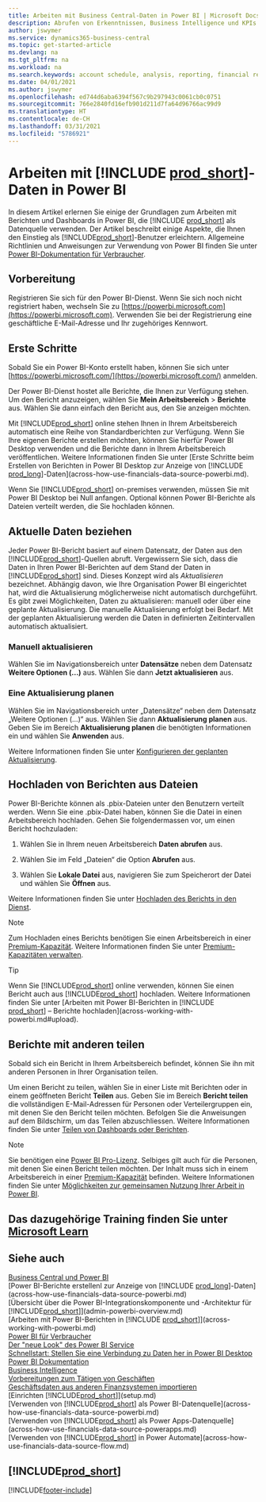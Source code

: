 ```yaml
---
title: Arbeiten mit Business Central-Daten in Power BI | Microsoft Docs
description: Abrufen von Erkenntnissen, Business Intelligence und KPIs aus Ihren Business Central-Daten mithilfe von Power BI.
author: jswymer
ms.service: dynamics365-business-central
ms.topic: get-started-article
ms.devlang: na
ms.tgt_pltfrm: na
ms.workload: na
ms.search.keywords: account schedule, analysis, reporting, financial report, business intelligence, KPI
ms.date: 04/01/2021
ms.author: jswymer
ms.openlocfilehash: ed744d6aba6394f567c9b297943c0061cb0c0751
ms.sourcegitcommit: 766e2840fd16efb901d211d7fa64d96766ac99d9
ms.translationtype: HT
ms.contentlocale: de-CH
ms.lasthandoff: 03/31/2021
ms.locfileid: "5786921"
---
```

# <a name="working-with-prod_short-data-in-power-bi"></a>Arbeiten mit [!INCLUDE [prod_short](includes/prod_short.md)]-Daten in Power BI

In diesem Artikel erlernen Sie einige der Grundlagen zum Arbeiten mit Berichten und Dashboards in Power BI, die [!INCLUDE [prod_short](includes/prod_short.md)] als Datenquelle verwenden. Der Artikel beschreibt einige Aspekte, die Ihnen den Einstieg als [!INCLUDE[prod_short](includes/prod_short.md)]-Benutzer erleichtern. Allgemeine Richtlinien und Anweisungen zur Verwendung von Power BI finden Sie unter [Power BI-Dokumentation für Verbraucher](/power-bi/consumer).

## <a name="get-ready"></a>Vorbereitung

Registrieren Sie sich für den Power BI-Dienst. Wenn Sie sich noch nicht registriert haben, wechseln Sie zu [https://powerbi.microsoft.com](https://powerbi.microsoft.com). Verwenden Sie bei der Registrierung eine geschäftliche E-Mail-Adresse und Ihr zugehöriges Kennwort.

## <a name="get-started"></a>Erste Schritte

Sobald Sie ein Power BI-Konto erstellt haben, können Sie sich unter [https://powerbi.microsoft.com/](https://powerbi.microsoft.com/) anmelden.

Der Power BI-Dienst hostet alle Berichte, die Ihnen zur Verfügung stehen. Um den Bericht anzuzeigen, wählen Sie **Mein Arbeitsbereich** > **Berichte** aus. Wählen Sie dann einfach den Bericht aus, den Sie anzeigen möchten.

Mit [!INCLUDE[prod_short](includes/prod_short.md)] online stehen Ihnen in Ihrem Arbeitsbereich automatisch eine Reihe von Standardberichten zur Verfügung. Wenn Sie Ihre eigenen Berichte erstellen möchten, können Sie hierfür Power BI Desktop verwenden und die Berichte dann in Ihrem Arbeitsbereich veröffentlichen. Weitere Informationen finden Sie unter [Erste Schritte beim Erstellen von Berichten in Power BI Desktop zur Anzeige von [!INCLUDE [prod_long](includes/prod_long.md)]-Daten](across-how-use-financials-data-source-powerbi.md).

Wenn Sie [!INCLUDE[prod_short](includes/prod_short.md)] on-premises verwenden, müssen Sie mit Power BI Desktop bei Null anfangen. Optional können Power BI-Berichte als Dateien verteilt werden, die Sie hochladen können.

## <a name="get-the-latest-data"></a>Aktuelle Daten beziehen

Jeder Power BI-Bericht basiert auf einem Datensatz, der Daten aus den [!INCLUDE[prod_short](includes/prod_short.md)]-Quellen abruft. Vergewissern Sie sich, dass die Daten in Ihren Power BI-Berichten auf dem Stand der Daten in [!INCLUDE[prod_short](includes/prod_short.md)] sind. Dieses Konzept wird als *Aktualisieren* bezeichnet.  Abhängig davon, wie Ihre Organisation Power BI eingerichtet hat, wird die Aktualisierung möglicherweise nicht automatisch durchgeführt. Es gibt zwei Möglichkeiten, Daten zu aktualisieren: manuell oder über eine geplante Aktualisierung. Die manuelle Aktualisierung erfolgt bei Bedarf. Mit der geplanten Aktualisierung werden die Daten in definierten Zeitintervallen automatisch aktualisiert.

### <a name="refresh-manually"></a>Manuell aktualisieren

Wählen Sie im Navigationsbereich unter **Datensätze** neben dem Datensatz **Weitere Optionen (...)** aus. Wählen Sie dann **Jetzt aktualisieren** aus.

### <a name="schedule-a-refresh"></a>Eine Aktualisierung planen

Wählen Sie im Navigationsbereich unter „Datensätze“ neben dem Datensatz „Weitere Optionen (...)“ aus. Wählen Sie dann **Aktualisierung planen** aus. Geben Sie im Bereich **Aktualisierung planen** die benötigten Informationen ein und wählen Sie **Anwenden** aus.

Weitere Informationen finden Sie unter [Konfigurieren der geplanten Aktualisierung](/power-bi/connect-data/refresh-scheduled-refresh).

## <a name="upload-reports-from-files"></a><a name="upload"></a>Hochladen von Berichten aus Dateien

Power BI-Berichte können als .pbix-Dateien unter den Benutzern verteilt werden. Wenn Sie eine .pbix-Datei haben, können Sie die Datei in einen Arbeitsbereich hochladen. Gehen Sie folgendermassen vor, um einen Bericht hochzuladen:

1. Wählen Sie in Ihrem neuen Arbeitsbereich **Daten abrufen** aus.

2. Wählen Sie im Feld „Dateien“ die Option **Abrufen** aus.

3. Wählen Sie **Lokale Datei** aus, navigieren Sie zum Speicherort der Datei und wählen Sie **Öffnen** aus.

Weitere Informationen finden Sie unter [Hochladen des Berichts in den Dienst](/power-bi/paginated-reports/paginated-reports-quickstart-aw#upload-the-report-to-the-service).

> [!NOTE]
> Zum Hochladen eines Berichts benötigen Sie einen Arbeitsbereich in einer [Premium-Kapazität](/power-bi/service-premium-what-is). Weitere Informationen finden Sie unter [Premium-Kapazitäten verwalten](/power-bi/admin/service-premium-capacity-manage). 

> [!TIP]
> Wenn Sie [!INCLUDE[prod_short](includes/prod_short.md)] online verwenden, können Sie einen Bericht auch aus [!INCLUDE[prod_short](includes/prod_short.md)] hochladen. Weitere Informationen finden Sie unter [Arbeiten mit Power BI-Berichten in [!INCLUDE [prod_short](includes/prod_short.md)] – Berichte hochladen](across-working-with-powerbi.md#upload).

## <a name="share-reports-with-others"></a><a name="share"></a>Berichte mit anderen teilen

Sobald sich ein Bericht in Ihrem Arbeitsbereich befindet, können Sie ihn mit anderen Personen in Ihrer Organisation teilen.

Um einen Bericht zu teilen, wählen Sie in einer Liste mit Berichten oder in einem geöffneten Bericht **Teilen** aus. Geben Sie im Bereich **Bericht teilen** die vollständigen E-Mail-Adressen für Personen oder Verteilergruppen ein, mit denen Sie den Bericht teilen möchten. Befolgen Sie die Anweisungen auf dem Bildschirm, um das Teilen abzuschliessen. Weitere Informationen finden Sie unter [Teilen von Dashboards oder Berichten](/power-bi/collaborate-share/service-share-dashboards#share-a-dashboard-or-report).

> [!NOTE]
> Sie benötigen eine [Power BI Pro-Lizenz](/power-bi/service-features-license-type). Selbiges gilt auch für die Personen, mit denen Sie einen Bericht teilen möchten. Der Inhalt muss sich in einem Arbeitsbereich in einer [Premium-Kapazität](/power-bi/service-premium-what-is) befinden. Weitere Informationen finden Sie unter [Möglichkeiten zur gemeinsamen Nutzung Ihrer Arbeit in Power BI](/power-bi/service-how-to-collaborate-distribute-dashboards-reports).

## <a name="see-related-training-at-microsoft-learn"></a>Das dazugehörige Training finden Sie unter [Microsoft Learn](/learn/modules/configure-powerbi-excel-dynamics-365-business-central/index)

## <a name="see-also"></a>Siehe auch

[Business Central und Power BI](admin-powerbi.md)  
[Power BI-Berichte erstellenl zur Anzeige von [!INCLUDE [prod_long](includes/prod_long.md)]-Daten](across-how-use-financials-data-source-powerbi.md)  
[Übersicht über die Power BI-Integrationskomponente und -Architektur für [!INCLUDE[prod_short](includes/prod_short.md)]](admin-powerbi-overview.md)  
[Arbeiten mit Power BI-Berichten in [!INCLUDE [prod_short](includes/prod_short.md)]](across-working-with-powerbi.md)  
[Power BI für Verbraucher](/power-bi/consumer/end-user-consumer)  
[Der "neue Look" des Power BI Service](/power-bi/service-new-look)  
[Schnellstart: Stellen Sie eine Verbindung zu Daten her in Power BI Desktop](/power-bi/desktop-quickstart-connect-to-data)  
[Power BI Dokumentation](/power-bi/)  
[Business Intelligence](bi.md)  
[Vorbereitungen zum Tätigen von Geschäften](ui-get-ready-business.md)  
[Geschäftsdaten aus anderen Finanzsystemen importieren](across-import-data-configuration-packages.md)  
[Einrichten [!INCLUDE[prod_short](includes/prod_short.md)]](setup.md)  
[Verwenden von [!INCLUDE[prod_short](includes/prod_short.md)] als Power BI-Datenquelle](across-how-use-financials-data-source-powerbi.md)  
[Verwenden von [!INCLUDE[prod_short](includes/prod_short.md)] als Power Apps-Datenquelle](across-how-use-financials-data-source-powerapps.md)  
[Verwenden von [!INCLUDE[prod_short](includes/prod_short.md)] in Power Automate](across-how-use-financials-data-source-flow.md)  

## [!INCLUDE[prod_short](includes/free_trial_md.md)]  


[!INCLUDE[footer-include](includes/footer-banner.md)]